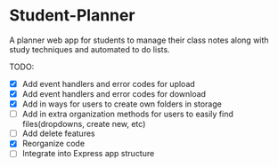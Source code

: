 # Student-Planner
A planner web app for students to manage their class notes along with study techniques and automated to do lists.


TODO: 
 - [X] Add event handlers and error codes for upload
 - [X] Add event handlers and error codes for download
 - [X] Add in ways for users to create own folders in storage
 - [ ] Add in extra organization methods for users to easily find files(dropdowns, create new, etc)
 - [ ] Add delete features
 - [X] Reorganize code
 - [ ] Integrate into Express app structure

